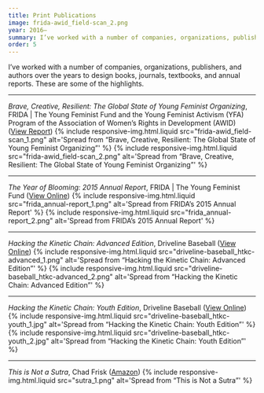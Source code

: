 ```yaml
---
title: Print Publications
image: frida-awid_field-scan_2.png
year: 2016–
summary: I’ve worked with a number of companies, organizations, publishers, and authors over the years to design books, journals, textbooks, and annual reports. These are some of the highlights.
order: 5
---
```


I’ve worked with a number of companies, organizations, publishers, and authors over the years to design books, journals, textbooks, and annual reports. These are some of the highlights.

---

*Brave, Creative, Resilient: The Global State of Young Feminist Organizing*, FRIDA \| The Young Feminist Fund and the Young Feminist Activism (YFA) Program of the Association of Women’s Rights in Development (AWID) ([View Report](https://www.awid.org/publications/brave-creative-and-resilient-state-young-feminist-organizing))
{% include responsive-img.html.liquid src="frida-awid_field-scan_1.png" alt='Spread from “Brave, Creative, Resilient: The Global State of Young Feminist Organizing”' %}
{% include responsive-img.html.liquid src="frida-awid_field-scan_2.png" alt='Spread from “Brave, Creative, Resilient: The Global State of Young Feminist Organizing”' %}

---

*The Year of Blooming: 2015 Annual Report*, FRIDA \| The Young Feminist Fund ([View Online](https://youngfeministfund.org/annual-reports/))
{% include responsive-img.html.liquid src="frida_annual-report_1.png" alt='Spread from FRIDA’s 2015 Annual Report' %}
{% include responsive-img.html.liquid src="frida_annual-report_2.png" alt='Spread from FRIDA’s 2015 Annual Report' %}

---

*Hacking the Kinetic Chain: Advanced Edition*, Driveline Baseball ([View Online](https://www.drivelinebaseball.com/shop-page/training-equipment/hacking-the-kinetic-chain/))
{% include responsive-img.html.liquid src="driveline-baseball_htkc-advanced_1.png" alt='Spread from “Hacking the Kinetic Chain: Advanced Edition”' %}
{% include responsive-img.html.liquid src="driveline-baseball_htkc-advanced_2.png" alt='Spread from “Hacking the Kinetic Chain: Advanced Edition”' %}

---

*Hacking the Kinetic Chain: Youth Edition*, Driveline Baseball ([View Online](https://www.drivelinebaseball.com/shop-page/books-packages/hacking-the-kinetic-chain-youth/))
{% include responsive-img.html.liquid src="driveline-baseball_htkc-youth_1.jpg" alt='Spread from “Hacking the Kinetic Chain: Youth Edition”' %}
{% include responsive-img.html.liquid src="driveline-baseball_htkc-youth_2.jpg" alt='Spread from “Hacking the Kinetic Chain: Youth Edition”' %}

---

*This is Not a Sutra*, Chad Frisk ([Amazon](https://www.amazon.com/This-Not-Sutra-Meditation-Thinkers-ebook/dp/B01H6C8VOG))
{% include responsive-img.html.liquid src="sutra_1.png" alt='Spread from “This is Not a Sutra”' %}
